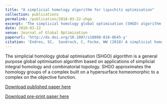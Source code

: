 ```yaml
---
title: "A simplicial homology algorithm for lipschitz optimisation"
collection: publications
permalink: /publication/2018-03-22-shgo
excerpt: 'The simplicial homology global optimisation (SHGO) algorithm is a general purpose global optimisation algorithm based on applications of simplicial integral homology and combinatorial topology. SHGO approximates the homology groups of a complex built on a hypersurface homeomorphic to a complex on the objective function. [Download paper here](http://stefan-endres.github.io/files/shgo_jogo.pdf)'
date: 2018-03-22
venue: Journal of Global Optimization
paperurl: 'http://dx.doi.org/10.1007/s10898-018-0645-y'
citation: 'Endres, SC,  Sandrock, C, Focke, WW (2018) A simplicial homology algorithm for lipschitz optimisation, Journal of Global Optimization.'
---
```

The simplicial homology global optimisation (SHGO) algorithm is a general purpose global optimisation algorithm based on applications of simplicial integral homology and combinatorial topology. SHGO approximates the homology groups of a complex built on a hypersurface homeomorphic to a complex on the objective function.

[Download published paper here](http://dx.doi.org/10.1007/s10898-018-0645-y)

[Download pre-print paper here](http://stefan-endres.github.io/files/shgo_jogo.pdf)
